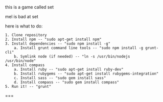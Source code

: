 this is a game called set

mel is bad at set


here is what to do:

	1. Clone repository
	2. Install npm -- "sudo apt-get install npm"
	3. Install dependencies -- "sudo npm install -g"
		a. Install grunt command line tools -- "sudo npm install -g grunt-cli"
		b. Symlink node (if needed) -- "ln -s /usr/bin/nodejs /usr/bin/node"
	4. Install compass
		a. Install ruby -- "sudo apt-get install ruby-dev"
		b. Install rubygems -- "sudo apt-get install rubygems-integration"
		c. Install sass -- "sudo gem install sass"
		d. Install compass -- "sudo gem install compass"
	5. Run it! -- "grunt"

===

